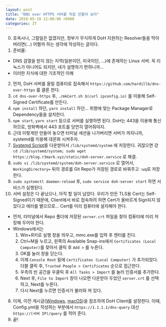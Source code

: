 ```yaml
---
layout: post
title: "DNS over HTTPS 서버를 직접 만들어 보자"
date: 2018-05-10 12:00:00 +0900
categories: IT
---
```


0. 호옥시나, 그럴일은 없겠지만, 정부가 무식하게 DoH 지원하는 Resolver들을 막아버리면(...) 어쩔까 하는 생각에 작성하는 글이다.    
1. 준비물: 
  - DNS 검열을 받지 않는 지역(일본이던, 미국이던, ...)에 존재하는 Linux 서버. 꼭 리눅스가 아니어도 되지만, 내가 설명하기 편하니까...
  - 이러한 지식에 대한 기초적인 이해 
2. 먼저, DoH 서버를 올릴 컴퓨터로 접속해서 `https://github.com/hardillb/dns-over-https` 를 클론 한다.
3. `cd dns-over-https` 후, `./mkCert.sh $(curl ipconfig.io)` 를 이용해 Self-Signed Certificate를 만든다. 
4. `npm install` 하던, `yarn install` 하던... 취향에 맞는 Package Manager로 Dependency들을 설치한다.
5. `npm start`, `yarn start` 등으로 서버를 실행하면 된다. DoH는 443을 이용해 통신하므로, 방화벽에서 443 포트를 당연히 열어줘야지.
6. 근데 이렇게만 만들어 놓으면 터미널 세션을 나가버리면 서버가 꺼지니까, systemd를 이용해 데몬화 시켜주자.
  1. [Systemd Script](/static/doh-server.service)를 다운받아서 `/lib/systemd/system` 에 저장한다. 귀찮으면 걍 `cd /lib/systemd/system; sudo wget https://blog.r3mark.xyz/static/doh-server.service` 로 해결.
  2. `sudo vi /lib/systemd/system/doh-server.service` 로 열어서, `WorkingDirectory=` 뒤의 경로를 Git Repo가 저장된 경로로 바꿔주고 `:wq`로 저장한다.
  3. `sudo systemctl daemon-reload` 후, `sudo service doh-server start` 하면 서비스가 실행된다. 
7. 서버 설정은 다 끝났으나, 아직 할 일이 남았다. 우리가 만든 TLS용 Cert는 Self-Signed이기 때문에, Client에서 바로 접속하려 하면 Cert가 올바르게 Sign되지 않았다고 에러를 뱉으므로... Cert를 미리 컴퓨터에 설치해야 한다. 
  - 먼저, 터미널에서 Repo 폴더에 저장된 `server.crt` 파일을 찾아 컴퓨터에 미리 저장해 두어야 한다.
  - Windows에서는
    1. Win+R키로 실행 창을 띄우고, mmc.exe를 입력 후 엔터를 친다.
    2. Ctrl+M을 누르고, 왼쪽의 Available Snap-ins에서 `Certificates (Local Computer)`를 찾아서 클릭 후 `Add >` 를 누른다.
    3. OK를 눌러 창을 닫는다.
    4. 이제 `Console Root` 밑에 `Certificates (Local Computer)` 가 추가되었다. 더블 클릭 후, `Trusted People > Certificates` 순으로 접근한다. 
    5. 우측의 빈 공간을 우클릭 후 `All Tasks > Import` 를 눌러 인증서를 추가한다.
    6. Next 후, `File to Import` 창이 나오면 다운받아 두었던 `server.crt` 를 선택하고, Next를 누른다.
    7. 다시 Next를 누르면 인증서가 불러와 져 있다.
8. 이제, 이전 게시글([Windows](/it/2018/05/04/install-cloudflare-doh-on-windows.html), [macOS](/it/2018/05/04/install-cloudflare-doh-on-macos.html))을 참조하여 DoH Client를 설정한다. 이때, Config.yml을 작성하는 부분에서 `https://1.1.1.1/dns-query` 대신 `https://(서버 IP)/query` 를 적어 준다.
9. 끝! 
